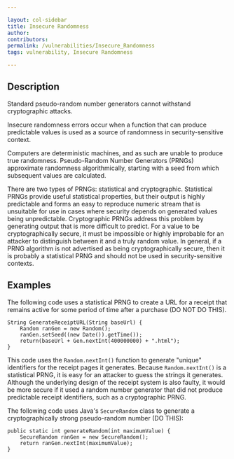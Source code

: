 ```yaml
---

layout: col-sidebar
title: Insecure Randomness
author: 
contributors: 
permalink: /vulnerabilities/Insecure_Randomness
tags: vulnerability, Insecure Randomness

---
```


## Description

Standard pseudo-random number generators cannot withstand cryptographic attacks.

Insecure randomness errors occur when a function that can produce predictable values is used as a source of randomness in security-sensitive context.

Computers are deterministic machines, and as such are unable to produce true randomness. Pseudo-Random Number Generators (PRNGs) approximate randomness algorithmically, starting with a seed from which subsequent values are calculated.

There are two types of PRNGs: statistical and cryptographic. Statistical PRNGs provide useful statistical properties, but their output is highly predictable and forms an easy to reproduce numeric stream that is unsuitable for use in cases where security depends on generated values being unpredictable. Cryptographic PRNGs address this problem by generating output that is more difficult to predict. For a value to be cryptographically secure, it must be impossible or highly improbable for an attacker to distinguish between it and a truly random value. In general, if a PRNG algorithm is not advertised as being cryptographically secure, then it is probably a statistical PRNG and should not be used in security-sensitive contexts.

## Examples

The following code uses a statistical PRNG to create a URL for a receipt that remains active for some period of time after a purchase (DO NOT DO THIS).

```
String GenerateReceiptURL(String baseUrl) {
    Random ranGen = new Random();
    ranGen.setSeed((new Date()).getTime());
    return(baseUrl + Gen.nextInt(400000000) + ".html");
}
```

This code uses the `Random.nextInt()` function to generate "unique" identifiers for the receipt pages it generates. Because `Random.nextInt()` is a statistical PRNG, it is easy for an attacker to guess the strings it generates. Although the underlying design of the receipt system is also faulty, it would be more secure if it used a random number generator that did not produce predictable receipt identifiers, such as a cryptographic PRNG.

The following code uses Java's `SecureRandom` class to generate a cryptographically strong pseudo-random number (DO THIS):

```
public static int generateRandom(int maximumValue) {
    SecureRandom ranGen = new SecureRandom();
    return ranGen.nextInt(maximumValue);
}
```